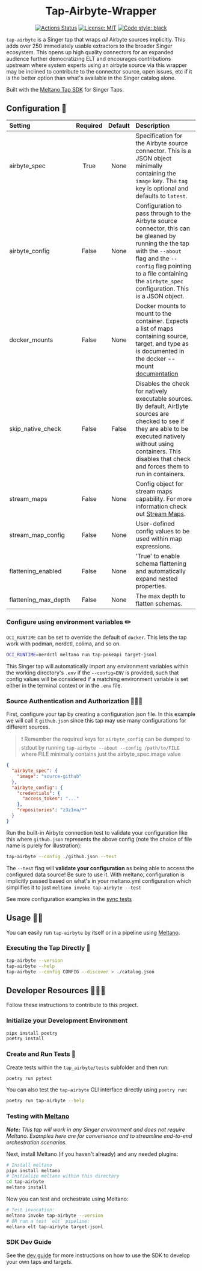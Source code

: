 <h1 align="center">Tap-Airbyte-Wrapper</h1>

<p align="center">
<a href="https://github.com/z3z1ma/tap-airbyte/actions/"><img alt="Actions Status" src="https://github.com/z3z1ma/tap-airbyte/actions/workflows/ci.yml/badge.svg"></a>
<a href="https://github.com/z3z1ma/tap-airbyte/blob/main/LICENSE"><img alt="License: MIT" src="https://img.shields.io/badge/License-MIT-yellow.svg"></a>
<a href="https://github.com/psf/black"><img alt="Code style: black" src="https://img.shields.io/badge/code%20style-black-000000.svg"></a>
</p>

`tap-airbyte` is a Singer tap that wraps *all* Airbyte sources implicitly. This adds over 250 immediately usable extractors to the broader Singer ecosystem. This opens up high quality connectors for an expanded audience further democratizing ELT and encourages contributions upstream where system experts using an airbyte source via this wrapper may be inclined to contribute to the connector source, open issues, etc if it is the better option than what's available in the Singer catalog alone.

Built with the [Meltano Tap SDK](https://sdk.meltano.com) for Singer Taps.

## Configuration 📝

| Setting              | Required | Default | Description                                                                                                                                                                                                                                      |
|:---------------------|:--------:|:-------:|:-------------------------------------------------------------------------------------------------------------------------------------------------------------------------------------------------------------------------------------------------|
| airbyte_spec         |   True   |  None   | Specification for the Airbyte source connector. This is a JSON object minimally containing the `image` key. The `tag` key is optional and defaults to `latest`.                                                                                  |
| airbyte_config       |  False   |  None   | Configuration to pass through to the Airbyte source connector, this can be gleaned by running the the tap with the `--about` flag and the `--config` flag pointing to a file containing the `airbyte_spec` configuration. This is a JSON object. |
| docker_mounts        |  False   |  None   | Docker mounts to mount to the container. Expects a list of maps containing source, target, and type as is documented in the docker --mount [documentation](https://docs.docker.com/storage/bind-mounts/#choose-the--v-or---mount-flag)           |
| skip_native_check    |  False   |  False  | Disables the check for natively executable sources. By default, AirByte sources are checked to see if they are able to be executed natively without using containers. This disables that check and forces them to run in containers.             |
| stream_maps          |  False   |  None   | Config object for stream maps capability. For more information check out [Stream Maps](https://sdk.meltano.com/en/latest/stream_maps.html).                                                                                                      |
| stream_map_config    |  False   |  None   | User-defined config values to be used within map expressions.                                                                                                                                                                                    |
| flattening_enabled   |  False   |  None   | 'True' to enable schema flattening and automatically expand nested properties.                                                                                                                                                                   |
| flattening_max_depth |  False   |  None   | The max depth to flatten schemas.                                                                                                                                                                                                                |


### Configure using environment variables ✏️

`OCI_RUNTIME` can be set to override the default of `docker`. This lets the tap work with podman, nerdctl, colima, and so on.

```sh
OCI_RUNTIME=nerdctl meltano run tap-pokeapi target-jsonl
```

This Singer tap will automatically import any environment variables within the working directory's
`.env` if the `--config=ENV` is provided, such that config values will be considered if a matching
environment variable is set either in the terminal context or in the `.env` file.

### Source Authentication and Authorization 👮🏽‍♂️

First, configure your tap by creating a configuration json file. In this example we will call it `github.json` since this tap may use many configurations for different sources.


> ❗️ Remember the required keys for `airbyte_config` can be dumped to stdout by running `tap-airbyte --about --config /path/to/FILE` where FILE minimally contains just the airbyte_spec.image value

```json
{
  "airbyte_spec": {
    "image": "source-github"
  },
  "airbyte_config": {
    "credentials": {
      "access_token": "..."
    },
    "repositories": "z3z1ma/*"
  }
}
```

Run the built-in Airbyte connection test to validate your configuration like this where `github.json` represents the above config (note the choice of file name is purely for illustration):

```bash
tap-airbyte --config ./github.json --test
```

The `--test` flag will **validate your configuration** as being able to access the configured data source! Be sure to use it. With meltano, configuration is implicitly passed based on what's in your meltano.yml configuration which simplifies it to just `meltano invoke tap-airbyte --test`

See more configuration examples in the [sync tests](tap_airbyte/tests/test_syncs.py)

## Usage 👷‍♀️

You can easily run `tap-airbyte` by itself or in a pipeline using [Meltano](https://meltano.com/).

### Executing the Tap Directly 🔨

```bash
tap-airbyte --version
tap-airbyte --help
tap-airbyte --config CONFIG --discover > ./catalog.json
```

## Developer Resources 👩🏼‍💻

Follow these instructions to contribute to this project.

### Initialize your Development Environment

```bash
pipx install poetry
poetry install
```

### Create and Run Tests 🧪

Create tests within the `tap_airbyte/tests` subfolder and
  then run:

```bash
poetry run pytest
```

You can also test the `tap-airbyte` CLI interface directly using `poetry run`:

```bash
poetry run tap-airbyte --help
```

### Testing with [Meltano](https://www.meltano.com)

_**Note:** This tap will work in any Singer environment and does not require Meltano.
Examples here are for convenience and to streamline end-to-end orchestration scenarios._


Next, install Meltano (if you haven't already) and any needed plugins:

```bash
# Install meltano
pipx install meltano
# Initialize meltano within this directory
cd tap-airbyte
meltano install
```

Now you can test and orchestrate using Meltano:

```bash
# Test invocation:
meltano invoke tap-airbyte --version
# OR run a test `elt` pipeline:
meltano elt tap-airbyte target-jsonl
```

### SDK Dev Guide

See the [dev guide](https://sdk.meltano.com/en/latest/dev_guide.html) for more instructions on how to use the SDK to
develop your own taps and targets.
